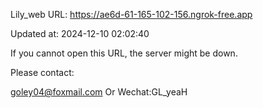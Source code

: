 Lily_web URL: https://ae6d-61-165-102-156.ngrok-free.app

Updated at: 2024-12-10 02:02:40

If you cannot open this URL, the server might be down.

Please contact: 

goley04@foxmail.com Or Wechat:GL_yeaH